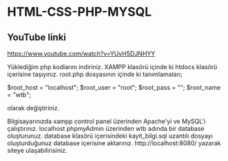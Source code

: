 # HTML-CSS-PHP-MYSQL

YouTube linki 
-----------------------
https://www.youtube.com/watch?v=YUvH5DJNHYY

Yüklediğim php kodlarını indiriniz.
XAMPP klasörü içinde ki htdocs klasörü içerisine taşıyınız.
root.php dosyasının içinde ki tanımlamaları;

$root_host = "localhost";
$root_user = "root";
$root_pass = "";
$root_name = "wtb";

olarak değiştiriniz.

Bilgisayarınızda xampp control panel üzerinden Apache'yi ve MySQL'i çalıştırınız.
localhost phpmyAdmin üzerinden wtb adında bir database oluşturunuz.
database klasörü içerisindeki kayit_bilgi.sql uzantılı dosyayı oluşturduğunuz database içerisine aktarınız.
http://localhost:8080/ yazarak siteye ulaşabilirisiniz.

